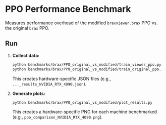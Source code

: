 # PPO Performance Benchmark

Measures performance overhead of the modified `braxviewer.brax` PPO vs. the original `brax` PPO.

## Run

1.  **Collect data:**
    ```bash
    python benchmarks/brax/PPO_original_vs_modified/train_viewer_ppo.py
    python benchmarks/brax/PPO_original_vs_modified/train_original_ppo.py
    ```
    This creates hardware-specific JSON files (e.g., `..._results_NVIDIA_RTX_4090.json`).

2.  **Generate plots:**
    ```bash
    python benchmarks/brax/PPO_original_vs_modified/plot_results.py
    ```
    This creates a hardware-specific PNG for each machine benchmarked (e.g., `ppo_comparison_NVIDIA_RTX_4090.png`).
